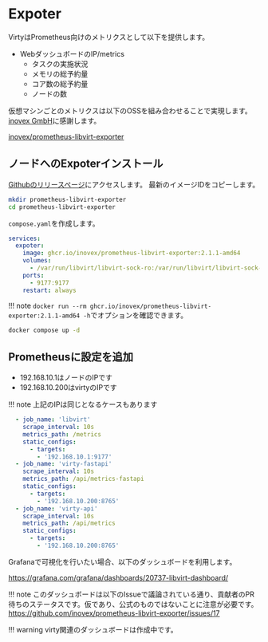 # Expoter

VirtyはPrometheus向けのメトリクスとして以下を提供します。

- WebダッシュボードのIP/metrics
  - タスクの実施状況
  - メモリの総予約量
  - コア数の総予約量
  - ノードの数

仮想マシンごとのメトリクスは以下のOSSを組み合わせることで実現します。
[inovex GmbH](https://github.com/inovex)に感謝します。

[inovex/prometheus-libvirt-exporter](https://github.com/inovex/prometheus-libvirt-exporter)

## ノードへのExpoterインストール

[Githubのリリースページ](https://github.com/inovex/prometheus-libvirt-exporter/releases)にアクセスします。
最新のイメージIDをコピーします。

```bash
mkdir prometheus-libvirt-exporter
cd prometheus-libvirt-exporter
```

`compose.yaml`を作成します。

```yaml
services:
  expoter:
    image: ghcr.io/inovex/prometheus-libvirt-exporter:2.1.1-amd64
    volumes:
      - /var/run/libvirt/libvirt-sock-ro:/var/run/libvirt/libvirt-sock-ro:ro
    ports:
      - 9177:9177
    restart: always
```

!!! note
  `docker run --rm ghcr.io/inovex/prometheus-libvirt-exporter:2.1.1-amd64 -h`でオプションを確認できます。

```bash
docker compose up -d
```

## Prometheusに設定を追加

- 192.168.10.1はノードのIPです
- 192.168.10.200はvirtyのIPです

!!! note
    上記のIPは同じとなるケースもあります

```yaml
  - job_name: 'libvirt'
    scrape_interval: 10s
    metrics_path: /metrics
    static_configs:
      - targets:
        - '192.168.10.1:9177'
  - job_name: 'virty-fastapi'
    scrape_interval: 10s
    metrics_path: /api/metrics-fastapi
    static_configs:
      - targets:
        - '192.168.10.200:8765'
  - job_name: 'virty-api'
    scrape_interval: 10s
    metrics_path: /api/metrics
    static_configs:
      - targets:
        - '192.168.10.200:8765'
```

Grafanaで可視化を行いたい場合、以下のダッシュボードを利用します。

https://grafana.com/grafana/dashboards/20737-libvirt-dashboard/

!!! note
  このダッシュボードは以下のIssueで議論されている通り、貢献者のPR待ちのステータスです。仮であり、公式のものではないことに注意が必要です。
  https://github.com/inovex/prometheus-libvirt-exporter/issues/17


!!! warning
  virty関連のダッシュボードは作成中です。